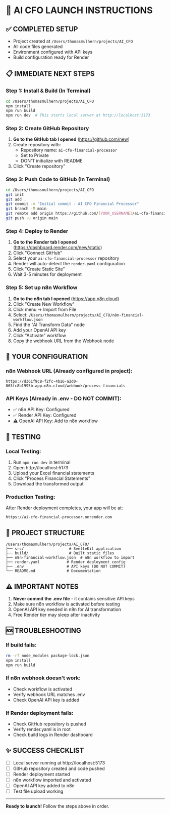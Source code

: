 # 🚀 AI CFO LAUNCH INSTRUCTIONS

## ✅ COMPLETED SETUP
- Project created at `/Users/thomasmulhern/projects/AI_CFO`
- All code files generated
- Environment configured with API keys
- Build configuration ready for Render

## 📋 IMMEDIATE NEXT STEPS

### Step 1: Install & Build (In Terminal)
```bash
cd /Users/thomasmulhern/projects/AI_CFO
npm install
npm run build
npm run dev  # This starts local server at http://localhost:5173
```

### Step 2: Create GitHub Repository
1. **Go to the GitHub tab I opened** (https://github.com/new)
2. Create repository with:
   - Repository name: `ai-cfo-financial-processor`
   - Set to Private
   - DON'T initialize with README
3. Click "Create repository"

### Step 3: Push Code to GitHub (In Terminal)
```bash
cd /Users/thomasmulhern/projects/AI_CFO
git init
git add .
git commit -m "Initial commit - AI CFO Financial Processor"
git branch -M main
git remote add origin https://github.com/[YOUR_USERNAME]/ai-cfo-financial-processor.git
git push -u origin main
```

### Step 4: Deploy to Render
1. **Go to the Render tab I opened** (https://dashboard.render.com/new/static)
2. Click "Connect GitHub"
3. Select your `ai-cfo-financial-processor` repository
4. Render will auto-detect the `render.yaml` configuration
5. Click "Create Static Site"
6. Wait 3-5 minutes for deployment

### Step 5: Set up n8n Workflow
1. **Go to the n8n tab I opened** (https://app.n8n.cloud)
2. Click "Create New Workflow"
3. Click menu → Import from File
4. Select: `/Users/thomasmulhern/projects/AI_CFO/n8n-financial-workflow.json`
5. Find the "AI Transform Data" node
6. Add your OpenAI API key
7. Click "Activate" workflow
8. Copy the webhook URL from the Webhook node

## 🔑 YOUR CONFIGURATION

### n8n Webhook URL (Already configured in project):
```
https://d361f9c8-f2fc-4b16-a2d0-063fc8b1995b.app.n8n.cloud/webhook/process-financials
```

### API Keys (Already in .env - DO NOT COMMIT):
- ✅ n8n API Key: Configured
- ✅ Render API Key: Configured
- ⚠️  OpenAI API Key: Add to n8n workflow

## 🎯 TESTING

### Local Testing:
1. Run `npm run dev` in terminal
2. Open http://localhost:5173
3. Upload your Excel financial statements
4. Click "Process Financial Statements"
5. Download the transformed output

### Production Testing:
After Render deployment completes, your app will be at:
```
https://ai-cfo-financial-processor.onrender.com
```

## 📁 PROJECT STRUCTURE
```
/Users/thomasmulhern/projects/AI_CFO/
├── src/                    # SvelteKit application
├── build/                  # Built static files
├── n8n-financial-workflow.json  # n8n workflow to import
├── render.yaml            # Render deployment config
├── .env                   # API keys (DO NOT COMMIT)
└── README.md              # Documentation
```

## ⚠️ IMPORTANT NOTES
1. **Never commit the .env file** - it contains sensitive API keys
2. Make sure n8n workflow is activated before testing
3. OpenAI API key needed in n8n for AI transformation
4. Free Render tier may sleep after inactivity

## 🆘 TROUBLESHOOTING

### If build fails:
```bash
rm -rf node_modules package-lock.json
npm install
npm run build
```

### If n8n webhook doesn't work:
- Check workflow is activated
- Verify webhook URL matches .env
- Check OpenAI API key is added

### If Render deployment fails:
- Check GitHub repository is pushed
- Verify render.yaml is in root
- Check build logs in Render dashboard

## ✨ SUCCESS CHECKLIST
- [ ] Local server running at http://localhost:5173
- [ ] GitHub repository created and code pushed
- [ ] Render deployment started
- [ ] n8n workflow imported and activated
- [ ] OpenAI API key added to n8n
- [ ] Test file upload working

---
**Ready to launch!** Follow the steps above in order.
